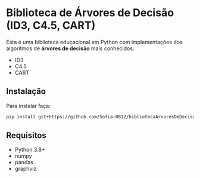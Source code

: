﻿# Biblioteca de Árvores de Decisão (ID3, C4.5, CART)

Esta é uma biblioteca educacional em Python com implementações dos algoritmos de **árvores de decisão** mais conhecidos:  
- ID3  
- C4.5  
- CART

## Instalação

Para instalar faça:

```bash
pip install git+https://github.com/Sofia-0812/bibliotecaArvoresDeDecisao.git
```

## Requisitos
- Python 3.8+
- numpy
- pandas
- graphviz
